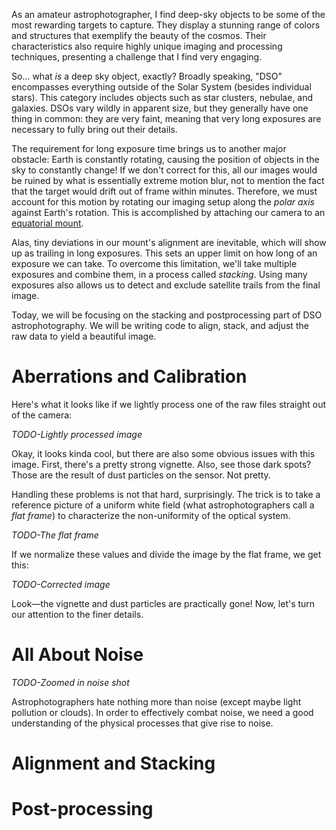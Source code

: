 As an amateur astrophotographer, I find deep-sky objects to be some of the most rewarding targets to capture. They display a stunning range of colors and structures that exemplify the beauty of the cosmos. Their characteristics also require highly unique imaging and processing techniques, presenting a challenge that I find very engaging.

So&hellip; what *is* a deep sky object, exactly? Broadly speaking, "DSO" encompasses everything outside of the Solar System (besides individual stars). This category includes objects such as star clusters, nebulae, and galaxies. DSOs vary wildly in apparent size, but they generally have one thing in common: they are very faint, meaning that very long exposures are necessary to fully bring out their details.

The requirement for long exposure time brings us to another major obstacle: Earth is constantly rotating, causing the position of objects in the sky to constantly change! If we don't correct for this, all our images would be ruined by what is essentially extreme motion blur, not to mention the fact that the target would drift out of frame within minutes. Therefore, we must account for this motion by rotating our imaging setup along the *polar axis* against Earth's rotation. This is accomplished by attaching our camera to  an [equatorial mount](https://en.wikipedia.org/wiki/Equatorial_mount).

Alas, tiny deviations in our mount's alignment are inevitable, which will show up as trailing in long exposures. This sets an upper limit on how long of an exposure we can take. To overcome this limitation, we'll take multiple exposures and combine them, in a process called *stacking*. Using many exposures also allows us to detect and exclude satellite trails from the final image.

Today, we will be focusing on the stacking and postprocessing part of DSO astrophotography. We will be writing code to align, stack, and adjust the raw data to yield a beautiful image.

# Aberrations and Calibration

Here's what it looks like if we lightly process one of the raw files straight out of the camera:

*TODO-Lightly processed image*

Okay, it looks kinda cool, but there are also some obvious issues with this image. First, there's a pretty strong vignette. Also, see those dark spots? Those are the result of dust particles on the sensor. Not pretty.

Handling these problems is not that hard, surprisingly. The trick is to take a reference picture of a uniform white field (what astrophotographers call a *flat frame*) to characterize the non-uniformity of the optical system.

*TODO-The flat frame*

If we normalize these values and divide the image by the flat frame, we get this:

*TODO-Corrected image*

Look&mdash;the vignette and dust particles are practically gone! Now, let's turn our attention to the finer details.

# All About Noise

*TODO-Zoomed in noise shot*

Astrophotographers hate nothing more than noise (except maybe light pollution or clouds). In order to effectively combat noise, we need a good understanding of the physical processes that give rise to noise.



# Alignment and Stacking 

# Post-processing


